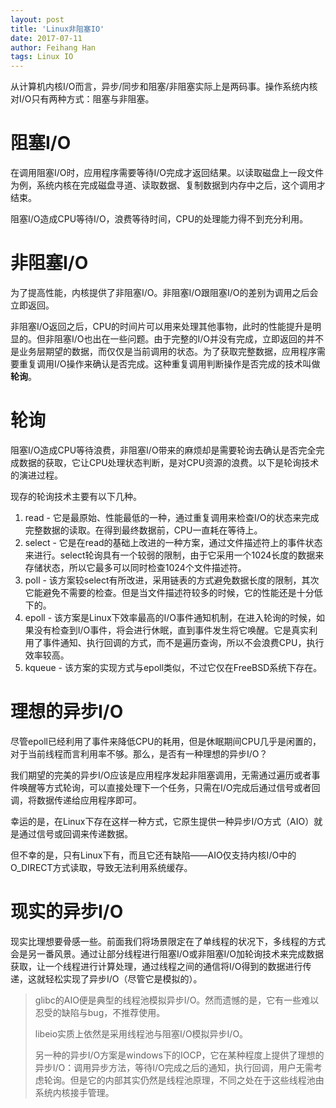 ```yaml
---
layout: post
title: 'Linux非阻塞IO'
date: 2017-07-11
author: Feihang Han
tags: Linux IO
---
```


从计算机内核I/O而言，异步/同步和阻塞/非阻塞实际上是两码事。操作系统内核对I/O只有两种方式：阻塞与非阻塞。

# 阻塞I/O

在调用阻塞I/O时，应用程序需要等待I/O完成才返回结果。以读取磁盘上一段文件为例，系统内核在完成磁盘寻道、读取数据、复制数据到内存中之后，这个调用才结束。

阻塞I/O造成CPU等待I/O，浪费等待时间，CPU的处理能力得不到充分利用。

# 非阻塞I/O

为了提高性能，内核提供了非阻塞I/O。非阻塞I/O跟阻塞I/O的差别为调用之后会立即返回。

非阻塞I/O返回之后，CPU的时间片可以用来处理其他事物，此时的性能提升是明显的。但非阻塞I/O也出在一些问题。由于完整的I/O并没有完成，立即返回的并不是业务层期望的数据，而仅仅是当前调用的状态。为了获取完整数据，应用程序需要重复调用I/O操作来确认是否完成。这种重复调用判断操作是否完成的技术叫做**轮询**。

# 轮询

阻塞I/O造成CPU等待浪费，非阻塞I/O带来的麻烦却是需要轮询去确认是否完全完成数据的获取，它让CPU处理状态判断，是对CPU资源的浪费。以下是轮询技术的演进过程。

现存的轮询技术主要有以下几种。

1. read - 它是最原始、性能最低的一种，通过重复调用来检查I/O的状态来完成完整数据的读取。在得到最终数据前，CPU一直耗在等待上。
2. select - 它是在read的基础上改进的一种方案，通过文件描述符上的事件状态来进行。select轮询具有一个较弱的限制，由于它采用一个1024长度的数据来存储状态，所以它最多可以同时检查1024个文件描述符。
3. poll - 该方案较select有所改进，采用链表的方式避免数据长度的限制，其次它能避免不需要的检查。但是当文件描述符较多的时候，它的性能还是十分低下的。
4. epoll - 该方案是Linux下效率最高的I/O事件通知机制，在进入轮询的时候，如果没有检查到I/O事件，将会进行休眠，直到事件发生将它唤醒。它是真实利用了事件通知、执行回调的方式，而不是遍历查询，所以不会浪费CPU，执行效率较高。
5. kqueue - 该方案的实现方式与epoll类似，不过它仅在FreeBSD系统下存在。

# 理想的异步I/O

尽管epoll已经利用了事件来降低CPU的耗用，但是休眠期间CPU几乎是闲置的，对于当前线程而言利用率不够。那么，是否有一种理想的异步I/O？

我们期望的完美的异步I/O应该是应用程序发起非阻塞调用，无需通过遍历或者事件唤醒等方式轮询，可以直接处理下一个任务，只需在I/O完成后通过信号或者回调，将数据传递给应用程序即可。

幸运的是，在Linux下存在这样一种方式，它原生提供一种异步I/O方式（AIO）就是通过信号或回调来传递数据。

但不幸的是，只有Linux下有，而且它还有缺陷——AIO仅支持内核I/O中的O\_DIRECT方式读取，导致无法利用系统缓存。

# 现实的异步I/O

现实比理想要骨感一些。前面我们将场景限定在了单线程的状况下，多线程的方式会是另一番风景。通过让部分线程进行阻塞I/O或非阻塞I/O加轮询技术来完成数据获取，让一个线程进行计算处理，通过线程之间的通信将I/O得到的数据进行传递，这就轻松实现了异步I/O（尽管它是模拟的）。

> glibc的AIO便是典型的线程池模拟异步I/O。然而遗憾的是，它有一些难以忍受的缺陷与bug，不推荐使用。
>
> libeio实质上依然是采用线程池与阻塞I/O模拟异步I/O。
>
> 另一种的异步I/O方案是windows下的IOCP，它在某种程度上提供了理想的异步I/O：调用异步方法，等待I/O完成之后的通知，执行回调，用户无需考虑轮询。但是它的内部其实仍然是线程池原理，不同之处在于这些线程池由系统内核接手管理。



